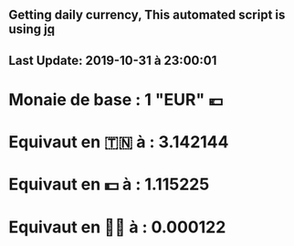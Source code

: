 ## Getting daily currency, This automated script is using [jq](https://stedolan.github.io/jq/)
## Last Update:  2019-10-31 à 23:00:01
 # Monaie de base : 1 "EUR" 💶 
 # Equivaut en 🇹🇳 à :  3.142144 
 # Equivaut en 💵 à : 1.115225
 # Equivaut en 🐱‍💻 à :  0.000122
